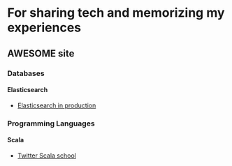 # For sharing tech and memorizing my experiences

## AWESOME site
### Databases
#### Elasticsearch
* [Elasticsearch in production](https://www.elastic.co/kr/blog/found-elasticsearch-in-production)

### Programming Languages
#### Scala
* [Twitter Scala school](https://twitter.github.io/scala_school/ko/index.html)
